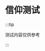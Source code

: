 # 信仰测试

:::tip

测试内容仅供参考

:::

<script setup>
import { questionsData } from '../js/questions.js'
import { characters } from '../js/character.js'
</script>

<Faction :questions="questionsData" :characters = "characters" />


